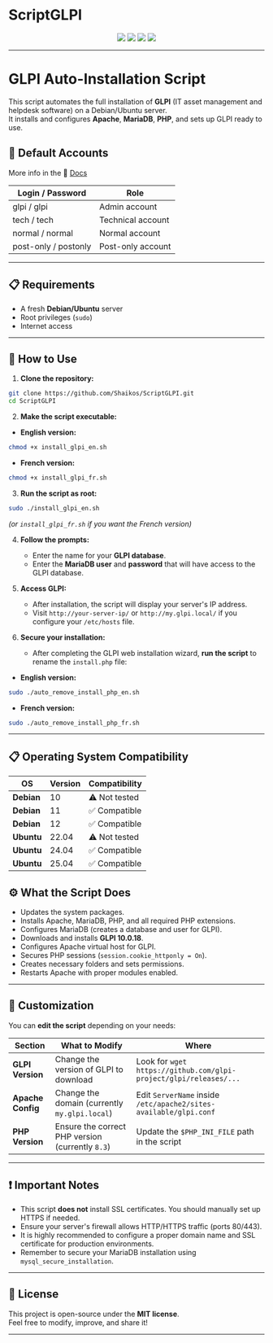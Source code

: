 # ScriptGLPI

<p align="center">
  <img src="https://img.shields.io/badge/Built%20with-Bash-1f425f?style=for-the-badge">
  <img src="https://img.shields.io/badge/License-MIT-green?style=for-the-badge">
  <img src="https://img.shields.io/badge/GLPI-10.0.18-blue?style=for-the-badge">
  <img src="https://img.shields.io/badge/OS-Debian%2FUbuntu-yellow?style=for-the-badge">
</p>

---

# GLPI Auto-Installation Script

This script automates the full installation of **GLPI** (IT asset management and helpdesk software) on a Debian/Ubuntu server.  
It installs and configures **Apache**, **MariaDB**, **PHP**, and sets up GLPI ready to use.

## 🧩 Default Accounts

More info in the 📄 [Docs](https://glpi-install.readthedocs.io/en/latest/install/wizard.html#end-of-installation)

| Login / Password     | Role               |
|----------------------|--------------------|
| glpi / glpi           | Admin account      |
| tech / tech           | Technical account  |
| normal / normal       | Normal account     |
| post-only / postonly  | Post-only account  |

---

## 📋 Requirements

- A fresh **Debian/Ubuntu** server
- Root privileges (`sudo`)
- Internet access

---

## 🚀 How to Use

1. **Clone the repository:**

```bash
git clone https://github.com/Shaikos/ScriptGLPI.git
cd ScriptGLPI
```

2. **Make the script executable:**

- **English version:**

```bash
chmod +x install_glpi_en.sh
```

- **French version:**

```bash
chmod +x install_glpi_fr.sh
```

3. **Run the script as root:**

```bash
sudo ./install_glpi_en.sh
```
*(or `install_glpi_fr.sh` if you want the French version)*

4. **Follow the prompts:**
   - Enter the name for your **GLPI database**.
   - Enter the **MariaDB user** and **password** that will have access to the GLPI database.

5. **Access GLPI:**
   - After installation, the script will display your server's IP address.
   - Visit `http://your-server-ip/` or `http://my.glpi.local/` if you configure your `/etc/hosts` file.


6. **Secure your installation:**
   - After completing the GLPI web installation wizard, **run the script** to rename the `install.php` file:

- **English version:**

```bash
sudo ./auto_remove_install_php_en.sh
```

- **French version:**

```bash
sudo ./auto_remove_install_php_fr.sh
```

---

## 📋 Operating System Compatibility

| **OS**      | **Version** | **Compatibility**   |
|-------------|-------------|---------------------|
| **Debian**  | 10          | ⚠️ Not tested       |
| **Debian**  | 11          | ✅ Compatible       |
| **Debian**  | 12          | ✅ Compatible       |
| **Ubuntu**  | 22.04       | ⚠️ Not tested       |
| **Ubuntu**  | 24.04       | ✅ Compatible       |
| **Ubuntu**  | 25.04       | ✅ Compatible       |

## ⚙️ What the Script Does

- Updates the system packages.
- Installs Apache, MariaDB, PHP, and all required PHP extensions.
- Configures MariaDB (creates a database and user for GLPI).
- Downloads and installs **GLPI 10.0.18**.
- Configures Apache virtual host for GLPI.
- Secures PHP sessions (`session.cookie_httponly = On`).
- Creates necessary folders and sets permissions.
- Restarts Apache with proper modules enabled.

---

## 🔧 Customization

You can **edit the script** depending on your needs:

| Section               | What to Modify                                                        | Where                                                  |
|------------------------|------------------------------------------------------------------------|--------------------------------------------------------|
| **GLPI Version**       | Change the version of GLPI to download                                | Look for `wget https://github.com/glpi-project/glpi/releases/...` |
| **Apache Config**      | Change the domain (currently `my.glpi.local`)                             | Edit `ServerName` inside `/etc/apache2/sites-available/glpi.conf` |
| **PHP Version**        | Ensure the correct PHP version (currently `8.3`)                      | Update the `$PHP_INI_FILE` path in the script          |

---

## ❗ Important Notes

- This script **does not** install SSL certificates. You should manually set up HTTPS if needed.
- Ensure your server's firewall allows HTTP/HTTPS traffic (ports 80/443).
- It is highly recommended to configure a proper domain name and SSL certificate for production environments.
- Remember to secure your MariaDB installation using `mysql_secure_installation`.

---

## 📜 License

This project is open-source under the **MIT license**.  
Feel free to modify, improve, and share it!

---

